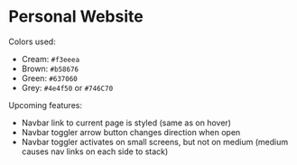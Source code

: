 # Personal Website

Colors used:
* Cream: `#f3eeea`
* Brown: `#b58676`
* Green: `#637060`
* Grey: `#4e4f50` or `#746C70`

Upcoming features:
* Navbar link to current page is styled (same as on hover)
* Navbar toggler arrow button changes direction when open
* Navbar toggler activates on small screens, but not on medium (medium causes nav links on each side to stack)